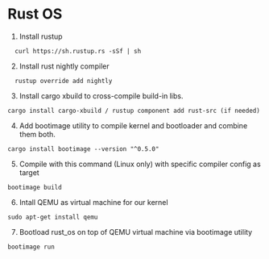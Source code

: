 # Rust OS

1) Install rustup

```
  curl https://sh.rustup.rs -sSf | sh
```

2) Install rust nightly compiler

```
  rustup override add nightly
```
3) Install cargo xbuild to cross-compile build-in libs.
```
cargo install cargo-xbuild / rustup component add rust-src (if needed)
```
4) Add bootimage utility to compile kernel and bootloader and combine them both.
```
cargo install bootimage --version "^0.5.0"
```
5) Compile with this command (Linux only) with specific compiler config as target
```
bootimage build
```
6) Intall QEMU as virtual machine for our kernel
```
sudo apt-get install qemu
```
7) Bootload rust_os on top of QEMU virtual machine via bootimage utility
```
bootimage run
```
